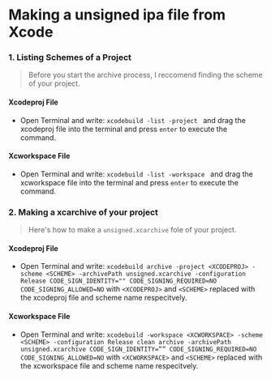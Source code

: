 # Making a unsigned ipa file from Xcode

### 1. Listing Schemes of a Project
>Before you start the archive process, I reccomend finding the scheme of your project.

#### Xcodeproj File
* Open Terminal and write: `xcodebuild -list -project ` and drag the xcodeproj file into the terminal and press `enter` to execute the command.

#### Xcworkspace File
* Open Terminal and write: `xcodebuild -list -workspace ` and drag the xcworkspace file into the terminal and press `enter` to execute the command.

### 2. Making a xcarchive of your project
>Here's how to make a `unsigned.xcarchive` fole of your project.

#### Xcodeproj File
* Open Terminal and write: `xcodebuild archive -project <XCODEPROJ> -scheme <SCHEME> -archivePath unsigned.xcarchive -configuration Release CODE_SIGN_IDENTITY="" CODE_SIGNING_REQUIRED=NO CODE_SIGNING_ALLOWED=NO` with `<XCODEPROJ>` and `<SCHEME>` replaced with the xcodeproj file and scheme name respecitvely. 

#### Xcworkspace File
* Open Terminal and write: `xcodebuild -workspace <XCWORKSPACE> -scheme <SCHEME> -configuration Release clean archive -archivePath unsigned.xcarchive CODE_SIGN_IDENTITY=”” CODE_SIGNING_REQUIRED=NO CODE_SIGNING_ALLOWED=NO`  with `<XCWORKSPACE>` and `<SCHEME>` replaced with the xcworkspace file and scheme name respecitvely. 
